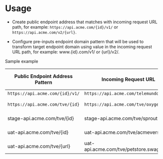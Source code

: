 ﻿---
sidebar_position: 2
---

# Usage

<head>
  <meta name="guidename" content="API Management"/>
  <meta name="context" content="GUID-2001b6a5-c433-4d3c-9e95-6e3914195e03"/>
</head>

- Create public endpoint address that matches with incoming request URL path, for example: `https://api.acme.com/{id}/v1/` or `https://api.acme.com/v2/{url}`.

- Configure pre-inputs endpoint domain pattern that will be used to transform target endpoint domain using value in the incoming request URL path, for example: www.{id}.com/v1/ or {url}/v2/.

Sample example

|**Public Endpoint Address Pattern** |**Incoming Request URL** |**Pre-input Configured Endpoint Address Pattern** |**Transformed Target Endpoint Address** |
| ----- | --- | --- | --- |
|`https://api.acme.com/{id}/v1/`|`https://api.acme.com/telemundo/v1/`|`www.{id}.com/v1/|www.telemundo.com/v1/`|
|`https://api.acme.com/tve/{id}`|`https://api.acme.com/tve/oxygen`|serial-{id}.apps.acme.com|serial-oxygen.apps.acme.com|
|stage-api.acme.com/tve/{id}|stage-api.acme.com/tve/sprout|stage-serial-{id}.apps.acme.com|stage-serial-sprout.apps.acme.com|
|uat-api.acme.com/tve/{id}|uat-api.acme.com/tve/acmeverso|uat-serial-{id}.apps.acme.com|uat-serial-acmeverso.apps.acme.com|
|uat-api.acme.com/tve/{url}|uat-api.acme.com/tve/petstore.swagger.io |`https://{url}/tve/v2/`|petstore.swagger.io/tve/v2/ |

